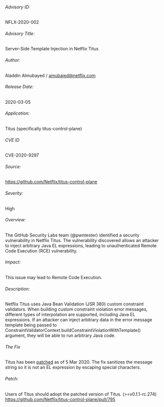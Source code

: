 ###### Advisory ID:
NFLX-2020-002

###### Advisory Title:
Server-Side Template Injection in Netflix Titus

###### Author:
Aladdin Almubayed / amubaied@netflix.com

###### Release Date:
2020-03-05

###### Application:
Titus (specifically titus-control-plane)

###### CVE ID
CVE-2020-9297

###### Source:
https://github.com/Netflix/titus-control-plane

###### Severity:
High

###### Overview:
The GitHub Security Labs team (@pwntester) identified a security vulnerability in Netflix Titus.  The vulnerability discovered allows an attacker to inject arbitrary Java EL expressions, leading to unauthenticated Remote Code Execution (RCE) vulnerability.

###### Impact:
This issue may lead to Remote Code Execution.

###### Description:
Netflix Titus uses Java Bean Validation (JSR 380) custom constraint validators. When building custom constraint violation error messages, different types of interpolation are supported, including Java EL expressions. If an attacker can inject arbitrary data in the error message template being passed to ConstraintValidatorContext.buildConstraintViolationWithTemplate() argument, they will be able to run arbitrary Java code.

###### The Fix
Titus has been [patched](https://github.com/Netflix/titus-control-plane/pull/795) as of 5 Mar 2020. The fix sanitizes the message string so it is not an EL expression by escaping special characters.

###### Patch:
Users of Titus should adopt the patched version of Titus. (>=v0.1.1-rc.274)
https://github.com/Netflix/titus-control-plane/pull/795
